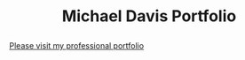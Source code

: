 # <p align="center">Michael Davis Portfolio</p>

[Please visit my professional portfolio](https://davis1776.github.io/MichaelDavisPortfolio/)